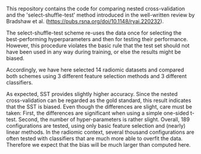 This repository contains the code for comparing nested cross-validation and
the 'select-shuffle-test' method introduced in the well-written review by
Bradshaw et al. (https://pubs.rsna.org/doi/10.1148/ryai.220232).

The select-shuffle-test scheme re-uses the data once for selecting
the best-performing hyperparameters and then for testing their performance.
However, this procedure violates the basic rule that the test set should not
have been used in any way during training, or else the results might be biased.

Accordingly, we have here selected 14 radiomic datasets and compared both
schemes using 3 different feature selection methods and 3 different
classifiers.

As expected, SST provides slightly higher accuracy. Since the
nested cross-validation can be regarded as the gold standard, this
result indicates that the SST is biased. Even though the differences
are slight, care must be taken: First, the differences are significant
when using a simple one-sided t-test. Second, the number of hyper-parameters is
rather slight. Overall, 189 configurations are tested, using only basic feature
selection and (nearly) linear methods. In the radiomic
context, several thousand configurations are often tested with
classifiers that are much more able to overfit the data.
Therefore we expect that the bias will be much larger than computed here.
